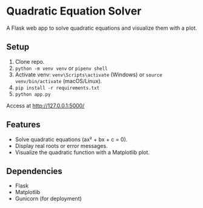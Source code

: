 # Quadratic Equation Solver

A Flask web app to solve quadratic equations and visualize them with a plot.

## Setup
1. Clone repo.
2. `python -m venv venv` or `pipenv shell`
3. Activate venv: `venv\Scripts\activate` (Windows) or `source venv/bin/activate` (macOS/Linux).
4. `pip install -r requirements.txt`
5. `python app.py`

Access at http://127.0.0.1:5000/

## Features
- Solve quadratic equations (ax² + bx + c = 0).
- Display real roots or error messages.
- Visualize the quadratic function with a Matplotlib plot.

## Dependencies
- Flask
- Matplotlib
- Gunicorn (for deployment)